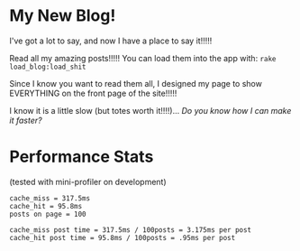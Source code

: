 # My New Blog!

I've got a lot to say, and now I have a place to say it!!!!!

Read all my amazing posts!!!!! You can load them into the app with: `rake load_blog:load_shit`

Since I know you want to read them all, I designed my page to show EVERYTHING on the front page of the site!!!!!

I know it is a little slow (but totes worth it!!!!)... _Do you know how I can make it faster?_

# Performance Stats
(tested with mini-profiler on development)

```
cache_miss = 317.5ms
cache_hit = 95.8ms
posts on page = 100

cache_miss post time = 317.5ms / 100posts = 3.175ms per post
cache_hit post time = 95.8ms / 100posts = .95ms per post
```

